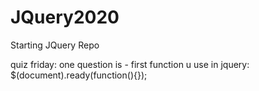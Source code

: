 # JQuery2020
Starting JQuery Repo

quiz friday:
one question is - first function u use in jquery: $(document).ready(function(){});
